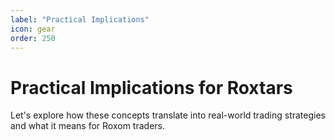 ```yaml
---
label: "Practical Implications"
icon: gear
order: 250
---
```


# Practical Implications for Roxtars

Let's explore how these concepts translate into real-world trading strategies and what it means for Roxom traders.
